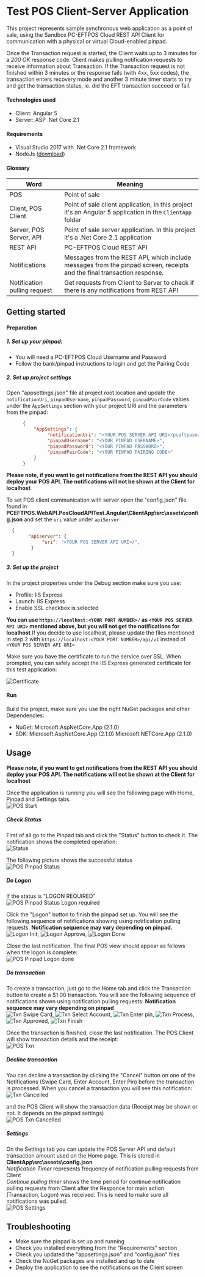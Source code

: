 ﻿
# __Test POS Client-Server Application__

This project represents sample synchronous web application as a point of sale, using the Sandbox PC-EFTPOS Cloud REST API Client for communication with a physical or virtual Cloud-enabled pinpad.

Once the Transaction request is started, the Client waits up to 3 minutes for a *200 OK* response code. Client makes pulling notification requests to receive information about Transaction. If the Transaction request is not finished within 3 minutes or the response fails (with 4xx, 5xx codes), the transaction enters recovery mode and another 3 minute timer starts to try and get the transaction status, ie. did the EFT transaction succeed or fail.

#### Technologies used
- Client: Angular 5
- Server: ASP .Net Core 2.1

#### Requirements
- Visual Studio 2017 with .Net Core 2.1 framework
- NodeJs ([download](https://nodejs.org/en/download/))

#### Glossary
|         Word            |                               Meaning                                 |
| ------------------------|-----------------------------------------------------------------------|
| POS                     | Point of sale                                                         |
| Client, POS Client      | Point of sale client application, In this project it's an Angular 5 application in the `ClientApp` folder |
| Server, POS Server, API | Point of sale server application. In this project it's a .Net Core 2.1 application|
| REST API                | PC-EFTPOS Cloud REST API                                              |
| Notifications           | Messages from the REST API, which include messages from the pinpad screen, receipts and the final transaction response.               |
| Notification pulling request | Get requests from Client to Server to check if there is any notifications from REST API |

## __Getting started__
#### Preparation
##### 1. Set up your pinpad:
* You will need a PC-EFTPOS Cloud Username and Password
* Follow the bank/pinpad instructions to login and get the Pairing Code
##### 2. Set up project settings
Open "appsettings.json" file at project root location and update the `notificationUri`, `pinpadUsername`, `pinpadPassword`, `pinpadPairCode` values under the `AppSettings` section with your project URI and the parameters from the pinpad:
```json
      {
	      "AppSettings": {
			   "notificationUri": "<YOUR POS SERVER API URI>/pceftposnotify/{{session}}/{{type}}",
			   "pinpadUsername": "<YOUR PINPAD USERNAME>",
			   "pinpadPassword": "<YOUR PINPAD PASSWORD>",
			   "pinpadPairCode": "<YOUR PINPAD PAIRING CODE>"
          }
      }
```
        
__Please note, if you want to get notifications from the REST API you should deploy your POS API. The notifications will not be shown at the Client for localhost__
     
To set POS client communication with server open the "config.json" file found in **PCEFTPOS.WebAPI.PosCloudAPITest.Angular\ClientApp\src\assets\config.json** and set the `uri` value under `apiServer`:
 ```json
   {
         "apiserver": {
              "uri": "<YOUR POS SERVER API URI>/",
          }
   }
```

##### 3. Set up the project
In the project properties under the Debug section make sure you use:
* Profile: IIS Express
* Launch: IIS Express
* Enable SSL checkbox is selected
    
__You can use `https://localhost:<YOUR PORT NUMBER>/` as `<YOUR POS SERVER API URI>` mentioned above, but you will not get the notifications for localhost__
If you decide to use localhost, please update the files mentioned in step 2 with `https://localhost:<YOUR PORT NUMBER>/api/v1` instead of `<YOUR POS SERVER API URI>`

Make sure you have the certificate to run the service over SSL. When prompted, you can safely accept the IIS Express generated certificate for this test application:

![Certificate](Docs/certificate.png)

#### Run
Build the project, make sure you use the right NuGet packages and other Dependencies:
* NuGet:
    Microsoft.AspNetCore.App (2.1.0)
* SDK:
    Microsoft.AspNetCore.App (2.1.0)
    Microsoft.NETCore.App (2.1.0)

## __Usage__
__Please note, if you want to get notifications from the REST API you should deploy your POS API. The notifications will not be shown at the Client for localhost__

Once the application is running you will see the following page with Home, Pinpad and Settings tabs.<br/>
![POS Start](Docs/pos_txn.png)

##### Check Status
First of all go to the Pinpad tab and click the "Status" button to check it. The notification shows the completed operation:<br/>
![Status](Docs/notification_status.png)

The following picture shows the successful status<br/>
![POS Pinpad Status](Docs/pos_pinpad_status.png)

##### Do Logon
If the status is "LOGON REQUIRED"<br/>
![POS Pinpad Status Logon required](Docs/pos_logon_required.png)

Click the "Logon" button to finish the pinpad set up. You will see the following sequence of notifications showing using notification pulling requests.
__Notification sequence may vary depending on pinpad.__<br/>
![Logon Init](Docs/notification_logon.png),   ![Logon Approve](Docs/notification_approve.png),   ![Logon Done](Docs/notification_logon_done.png)

Close the last notification. The final POS view should appear as follows when the logon is complete:<br/>
![POS Pinpad Logon done](Docs/pos_logon_done.png)

##### Do transaction
To create a transaction, just go to the Home tab and click the Transaction button to create a $1.00 transaction. You will see the following sequence of notifications shown using notification pulling requests:
__Notification sequence may vary depending on pinpad__<br/>
![Txn Swipe Card](Docs/notification_swipe_card.png), ![Txn Select Account](Docs/notification_enter_acc.png), ![Txn Enter pin](Docs/notification_enter_pin.png), ![Txn Process](Docs/notification_wait.png), ![Txn Approved](Docs/notification_approve.png), ![Txn Finish](Docs/notification_finish.png)

Once the transaction is finished, close the last notification. The POS Client will show transaction details and the receipt:<br/>
![POS Txn](Docs/pos_txn_done.png)

##### Decline transaction
You can decline a transaction by clicking the "Cancel" button on one of the Notifications (Swipe Card, Enter Account, Enter Pin) before the transaction is processed. When you cancel a transaction you will see this notification: <br/>
![Txn Cancelled](Docs/notification_txn_cancelled.png)

and the POS Client will show the transaction data (Receipt may be shown or not. It depends on the pinpad settings)<br/>
![POS Txn Cancelled](Docs/pos_txn_cancelled.png)

##### Settings
On the Settings tab you can update the POS Server API and default transaction amount used on the Home page. This is stored in **ClientApp\src\assets\config.json**<br/>
*Notification Timer* represents frequency of notification pulling requests from Client<br/>
*Continue pulling timer* shows the time period for continue notification pulling requests from Client after the Responce for main action (Transaction, Logon) was received. This is need to make sure all notifications was pulled.<br/>
![POS Settings](Docs/pos_settings.png)

## __Troubleshooting__
* Make sure the pinpad is set up and running
* Check you installed everything from the "Requirements" section
* Check you updated the "appsettings.json" and "config.json" files
* Check the NuGet packages are installed and up to date
* Deploy the application to see the notifications on the Client screen